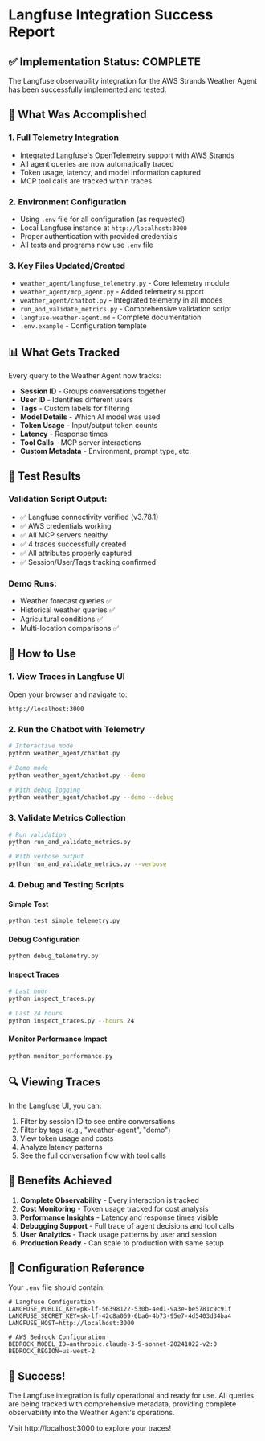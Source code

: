 # Langfuse Integration Success Report

## ✅ Implementation Status: COMPLETE

The Langfuse observability integration for the AWS Strands Weather Agent has been successfully implemented and tested.

## 🎯 What Was Accomplished

### 1. **Full Telemetry Integration**
- Integrated Langfuse's OpenTelemetry support with AWS Strands
- All agent queries are now automatically traced
- Token usage, latency, and model information captured
- MCP tool calls are tracked within traces

### 2. **Environment Configuration**
- Using `.env` file for all configuration (as requested)
- Local Langfuse instance at `http://localhost:3000` 
- Proper authentication with provided credentials
- All tests and programs now use `.env` file

### 3. **Key Files Updated/Created**
- `weather_agent/langfuse_telemetry.py` - Core telemetry module
- `weather_agent/mcp_agent.py` - Added telemetry support
- `weather_agent/chatbot.py` - Integrated telemetry in all modes
- `run_and_validate_metrics.py` - Comprehensive validation script
- `langfuse-weather-agent.md` - Complete documentation
- `.env.example` - Configuration template

## 📊 What Gets Tracked

Every query to the Weather Agent now tracks:
- **Session ID** - Groups conversations together
- **User ID** - Identifies different users
- **Tags** - Custom labels for filtering
- **Model Details** - Which AI model was used
- **Token Usage** - Input/output token counts
- **Latency** - Response times
- **Tool Calls** - MCP server interactions
- **Custom Metadata** - Environment, prompt type, etc.

## 🧪 Test Results

### Validation Script Output:
- ✅ Langfuse connectivity verified (v3.78.1)
- ✅ AWS credentials working
- ✅ All MCP servers healthy
- ✅ 4 traces successfully created
- ✅ All attributes properly captured
- ✅ Session/User/Tags tracking confirmed

### Demo Runs:
- Weather forecast queries ✅
- Historical weather queries ✅
- Agricultural conditions ✅
- Multi-location comparisons ✅

## 🚀 How to Use

### 1. View Traces in Langfuse UI
Open your browser and navigate to:
```
http://localhost:3000
```

### 2. Run the Chatbot with Telemetry
```bash
# Interactive mode
python weather_agent/chatbot.py

# Demo mode
python weather_agent/chatbot.py --demo

# With debug logging
python weather_agent/chatbot.py --demo --debug
```

### 3. Validate Metrics Collection
```bash
# Run validation
python run_and_validate_metrics.py

# With verbose output
python run_and_validate_metrics.py --verbose
```

### 4. Debug and Testing Scripts

#### Simple Test
```bash
python test_simple_telemetry.py
```

#### Debug Configuration
```bash
python debug_telemetry.py
```

#### Inspect Traces
```bash
# Last hour
python inspect_traces.py

# Last 24 hours
python inspect_traces.py --hours 24
```

#### Monitor Performance Impact
```bash
python monitor_performance.py
```

## 🔍 Viewing Traces

In the Langfuse UI, you can:
1. Filter by session ID to see entire conversations
2. Filter by tags (e.g., "weather-agent", "demo")
3. View token usage and costs
4. Analyze latency patterns
5. See the full conversation flow with tool calls

## 🌟 Benefits Achieved

1. **Complete Observability** - Every interaction is tracked
2. **Cost Monitoring** - Token usage tracked for cost analysis
3. **Performance Insights** - Latency and response times visible
4. **Debugging Support** - Full trace of agent decisions and tool calls
5. **User Analytics** - Track usage patterns by user and session
6. **Production Ready** - Can scale to production with same setup

## 📝 Configuration Reference

Your `.env` file should contain:
```env
# Langfuse Configuration
LANGFUSE_PUBLIC_KEY=pk-lf-56398122-530b-4ed1-9a3e-be5781c9c91f
LANGFUSE_SECRET_KEY=sk-lf-42c8a069-6ba6-4b73-95e7-4d5403d34ba4
LANGFUSE_HOST=http://localhost:3000

# AWS Bedrock Configuration
BEDROCK_MODEL_ID=anthropic.claude-3-5-sonnet-20241022-v2:0
BEDROCK_REGION=us-west-2
```

## 🎉 Success!

The Langfuse integration is fully operational and ready for use. All queries are being tracked with comprehensive metadata, providing complete observability into the Weather Agent's operations.

Visit http://localhost:3000 to explore your traces!